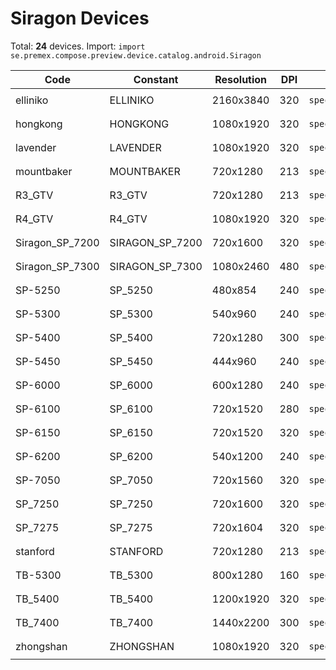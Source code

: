 # Siragon Devices

Total: **24** devices. Import: `import se.premex.compose.preview.device.catalog.android.Siragon`

| Code | Constant | Resolution | DPI | Compose Spec | Preview Usage |
|------|----------|------------|-----|-------------|---------------|
| elliniko | ELLINIKO | 2160x3840 | 320 | `spec:width=2160px,height=3840px,dpi=320` | `@Preview(device = Siragon.ELLINIKO)` |
| hongkong | HONGKONG | 1080x1920 | 320 | `spec:width=1080px,height=1920px,dpi=320` | `@Preview(device = Siragon.HONGKONG)` |
| lavender | LAVENDER | 1080x1920 | 320 | `spec:width=1080px,height=1920px,dpi=320` | `@Preview(device = Siragon.LAVENDER)` |
| mountbaker | MOUNTBAKER | 720x1280 | 213 | `spec:width=720px,height=1280px,dpi=213` | `@Preview(device = Siragon.MOUNTBAKER)` |
| R3_GTV | R3_GTV | 720x1280 | 213 | `spec:width=720px,height=1280px,dpi=213` | `@Preview(device = Siragon.R3_GTV)` |
| R4_GTV | R4_GTV | 1080x1920 | 320 | `spec:width=1080px,height=1920px,dpi=320` | `@Preview(device = Siragon.R4_GTV)` |
| Siragon_SP_7200 | SIRAGON_SP_7200 | 720x1600 | 320 | `spec:width=720px,height=1600px,dpi=320` | `@Preview(device = Siragon.SIRAGON_SP_7200)` |
| Siragon_SP_7300 | SIRAGON_SP_7300 | 1080x2460 | 480 | `spec:width=1080px,height=2460px,dpi=480` | `@Preview(device = Siragon.SIRAGON_SP_7300)` |
| SP-5250 | SP_5250 | 480x854 | 240 | `spec:width=480px,height=854px,dpi=240` | `@Preview(device = Siragon.SP_5250)` |
| SP-5300 | SP_5300 | 540x960 | 240 | `spec:width=540px,height=960px,dpi=240` | `@Preview(device = Siragon.SP_5300)` |
| SP-5400 | SP_5400 | 720x1280 | 300 | `spec:width=720px,height=1280px,dpi=300` | `@Preview(device = Siragon.SP_5400)` |
| SP-5450 | SP_5450 | 444x960 | 240 | `spec:width=444px,height=960px,dpi=240` | `@Preview(device = Siragon.SP_5450)` |
| SP-6000 | SP_6000 | 600x1280 | 240 | `spec:width=600px,height=1280px,dpi=240` | `@Preview(device = Siragon.SP_6000)` |
| SP-6100 | SP_6100 | 720x1520 | 280 | `spec:width=720px,height=1520px,dpi=280` | `@Preview(device = Siragon.SP_6100)` |
| SP-6150 | SP_6150 | 720x1520 | 320 | `spec:width=720px,height=1520px,dpi=320` | `@Preview(device = Siragon.SP_6150)` |
| SP-6200 | SP_6200 | 540x1200 | 240 | `spec:width=540px,height=1200px,dpi=240` | `@Preview(device = Siragon.SP_6200)` |
| SP-7050 | SP_7050 | 720x1560 | 320 | `spec:width=720px,height=1560px,dpi=320` | `@Preview(device = Siragon.SP_7050)` |
| SP_7250 | SP_7250 | 720x1600 | 320 | `spec:width=720px,height=1600px,dpi=320` | `@Preview(device = Siragon.SP_7250)` |
| SP_7275 | SP_7275 | 720x1604 | 320 | `spec:width=720px,height=1604px,dpi=320` | `@Preview(device = Siragon.SP_7275)` |
| stanford | STANFORD | 720x1280 | 213 | `spec:width=720px,height=1280px,dpi=213` | `@Preview(device = Siragon.STANFORD)` |
| TB-5300 | TB_5300 | 800x1280 | 160 | `spec:width=800px,height=1280px,dpi=160` | `@Preview(device = Siragon.TB_5300)` |
| TB_5400 | TB_5400 | 1200x1920 | 320 | `spec:width=1200px,height=1920px,dpi=320` | `@Preview(device = Siragon.TB_5400)` |
| TB_7400 | TB_7400 | 1440x2200 | 300 | `spec:width=1440px,height=2200px,dpi=300` | `@Preview(device = Siragon.TB_7400)` |
| zhongshan | ZHONGSHAN | 1080x1920 | 320 | `spec:width=1080px,height=1920px,dpi=320` | `@Preview(device = Siragon.ZHONGSHAN)` |

<!-- Generated automatically. Do not edit manually. -->
